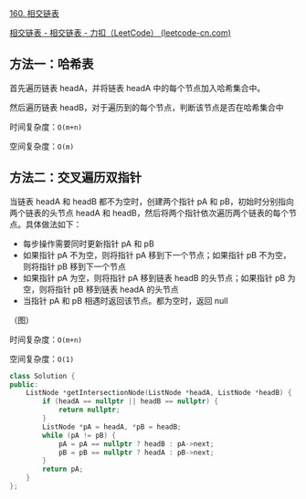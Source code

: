 [160. 相交链表](https://leetcode-cn.com/problems/intersection-of-two-linked-lists/)

[相交链表 - 相交链表 - 力扣（LeetCode） (leetcode-cn.com)](https://leetcode-cn.com/problems/intersection-of-two-linked-lists/solution/xiang-jiao-lian-biao-by-leetcode-solutio-a8jn/)

## 方法一：哈希表

首先遍历链表 headA，并将链表 headA 中的每个节点加入哈希集合中。

然后遍历链表 headB，对于遍历到的每个节点，判断该节点是否在哈希集合中

时间复杂度：`O(m+n)`

空间复杂度：`O(m)`

## 方法二：交叉遍历双指针

当链表 headA 和 headB 都不为空时，创建两个指针 pA 和 pB，初始时分别指向两个链表的头节点 headA 和 headB，然后将两个指针依次遍历两个链表的每个节点。具体做法如下：

- 每步操作需要同时更新指针 pA 和 pB
- 如果指针 pA 不为空，则将指针 pA 移到下一个节点；如果指针 pB 不为空，则将指针 pB 移到下一个节点
- 如果指针 pA 为空，则将指针 pA 移到链表 headB 的头节点；如果指针 pB 为空，则将指针 pB 移到链表 headA 的头节点
- 当指针 pA 和 pB 相遇时返回该节点。都为空时，返回 null

（图）

时间复杂度：`O(m+n)`

空间复杂度：`O(1)`

```c++
class Solution {
public:
    ListNode *getIntersectionNode(ListNode *headA, ListNode *headB) {
        if (headA == nullptr || headB == nullptr) {
            return nullptr;
        }
        ListNode *pA = headA, *pB = headB;
        while (pA != pB) {
            pA = pA == nullptr ? headB : pA->next;
            pB = pB == nullptr ? headA : pB->next;
        }
        return pA;
    }
};
```

